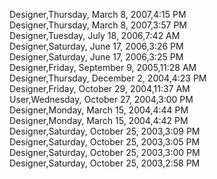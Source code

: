 ﻿Designer,Thursday, March 8, 2007,4:15 PM  Designer,Thursday, March 8, 2007,3:57 PM  Designer,Tuesday, July 18, 2006,7:42 AM  Designer,Saturday, June 17, 2006,3:26 PM  Designer,Saturday, June 17, 2006,3:25 PM  Designer,Friday, September 9, 2005,11:28 AM  Designer,Thursday, December 2, 2004,4:23 PM  Designer,Friday, October 29, 2004,11:37 AM  User,Wednesday, October 27, 2004,3:00 PM  Designer,Monday, March 15, 2004,4:44 PM  Designer,Monday, March 15, 2004,4:42 PM  Designer,Saturday, October 25, 2003,3:09 PM  Designer,Saturday, October 25, 2003,3:05 PM  Designer,Saturday, October 25, 2003,3:00 PM  Designer,Saturday, October 25, 2003,2:58 PM